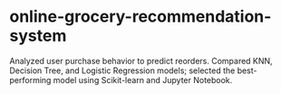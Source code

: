 # online-grocery-recommendation-system
Analyzed user purchase behavior to predict reorders. Compared KNN, Decision Tree, and Logistic Regression models; selected the best-performing model using Scikit-learn and Jupyter Notebook.
